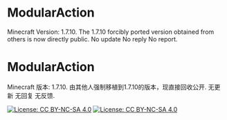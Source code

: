 # ModularAction
 Minecraft Version: 1.7.10.
 The 1.7.10 forcibly ported version obtained from others is now directly public.
 No update No reply No report.

# ModularAction
 Minecraft 版本: 1.7.10.
 由其他人强制移植到1.7.10的版本，现直接回收公开.
 无更新 无回复 无反馈.


[![License: CC BY-NC-SA 4.0](https://img.shields.io/badge/License-CC%20BY--NC--SA%204.0-lightgrey.svg)](http://creativecommons.org/licenses/by-nc-sa/4.0/)
[![License: CC BY-NC-SA 4.0](https://licensebuttons.net/l/by-nc-sa/4.0/80x15.png)](http://creativecommons.org/licenses/by-nc-sa/4.0/)
